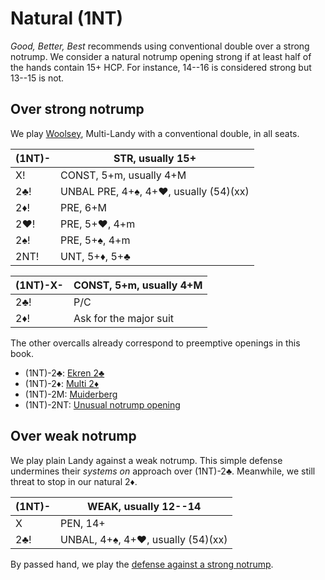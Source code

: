# Natural (1NT)

*Good, Better, Best* recommends using conventional double over a strong notrump.
We consider a natural notrump opening strong if at least half of the hands
contain 15+ HCP. For instance, 14--16 is considered strong but 13--15 is not.

## Over strong notrump

We play [Woolsey], Multi-Landy with a conventional double, in all seats.

[Woolsey]: https://www.bridgebum.com/multi_landy.php

| (1NT)- | STR, usually 15+ |
|--------|------------------|
| X!     | CONST, 5+m, usually 4+M
| 2♣!    | UNBAL PRE, 4+♠, 4+♥, usually (54)(xx)
| 2♦!    | PRE, 6+M
| 2♥!    | PRE, 5+♥, 4+m
| 2♠!    | PRE, 5+♠, 4+m
| 2NT!   | UNT, 5+♦, 5+♣

| (1NT)-X- | CONST, 5+m, usually 4+M |
|----------|-------------------------|
| 2♣!      | P/C                     |
| 2♦!      | Ask for the major suit  |

The other overcalls already correspond to preemptive openings in this book.

- (1NT)-2♣: [Ekren 2♣](../wj/2C.md)
- (1NT)-2♦: [Multi 2♦](../2D-Multi.md)
- (1NT)-2M: [Muiderberg](../2M-Muiderberg.md)
- (1NT)-2NT: [Unusual notrump opening](../2NT-&#x55;NT.md)

## Over weak notrump

We play plain Landy against a weak notrump.  This simple defense undermines
their *systems on* approach over (1NT)-2♣.  Meanwhile, we still threat to stop
in our natural 2♦.

| (1NT)- | WEAK, usually 12--14 |
|--------|----------------------|
| X      | PEN, 14+
| 2♣!    | UNBAL, 4+♠, 4+♥, usually (54)(xx)

By passed hand, we play the [defense against a strong notrump](#over-strong-notrump).